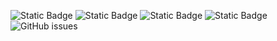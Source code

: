 ![Static Badge](https://img.shields.io/badge/blacklists-61-000000) ![Static Badge](https://img.shields.io/badge/blacklisted-2901107-cc0000) ![Static Badge](https://img.shields.io/badge/whitelisted-2250-00CC00) ![Static Badge](https://img.shields.io/badge/streaming_blacklist-28107-000000) ![GitHub issues](https://img.shields.io/github/issues/fabriziosalmi/blacklists)
